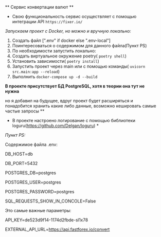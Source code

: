 ** Сервис конвертации валют **


* Свою функциональность сервис осуществляет с помощью интеграции API ```https://fixer.io/```


*Запускаем проект с Docker, но можно и вручную локально:*


1. Создать файл [".env" if docker else ".env-local"]
2. Поинтересоваться о содержимом для данного файла(Пункт PS)
3. По необходимости запустить локально:
4. Создать виртуальное окружение poetry( ```poetry shell```)
5. Установить зависимости( ```poetry install```)
6. Запустить проект через main или с помощью команды( ```uvicorn src.main:app --reload```)
8. Выполнить ```docker-compose up -d --build```

**В проекте присутствует БД PostgreSQL, хотя в теории она тут не нужна**


но я добавил на будущее, вдруг проект будет расширяться и понадобится хранить какие либо данные, возможно кешировать самые частые запросы **


* В проекте настроено логирование с помощью библиотеки loguru(https://github.com/Delgan/loguru) *



*Пункт PS:*


Содержимое файла .env:


DB_HOST=db


DB_PORT=5432


POSTGRES_DB=postgres


POSTGRES_USER=postgres


POSTGRES_PASSWORD=postgres


SQL_REQUESTS_SHOW_IN_CONCOLE=False


Это самые важные параметры:


API_KEY=de523d9f14-1174d2fbde-sl1x78


EXTERNAL_API_URL=https://api.fastforex.io/convert

  

